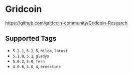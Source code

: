 # Gridcoin

https://github.com/gridcoin-community/Gridcoin-Research

## Supported Tags

- `5.2.1`, `5.2`, `5`, `hilda`, `latest`
- `5.1.0`, `5.1`, `gladys`
- `5.0.2`, `5.0`, `fern`
- `4.0.6`, `4.0`, `4`, `ernestine`
